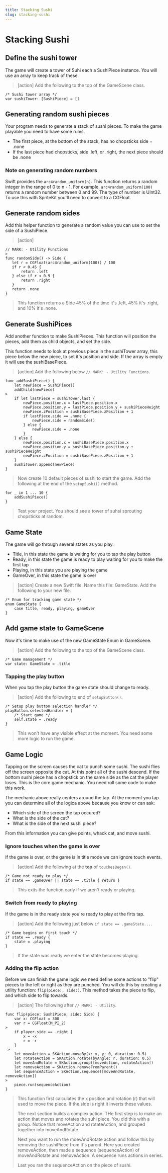 ```yaml
---
title: Stacking Sushi
slug: stacking-sushi
---
```


# Stacking Sushi


## Define the sushi tower

The game will create a tower of Suhi each a SushiPiece instance. You will use an array to keep track of these. 

> [action]
> Add the following to the top of the GameScene class. 
> 
```
/* Sushi tower array */
var sushiTower: [SushiPiece] = []
```
> 

## Generating random sushi pieces

Your program needs to generate a stack of sushi pieces. To make the game playable you need to have some rules. 

- The first piece, at the bottom of the stack, has no chopsticks side = .none
- If the last piece had chopsticks, side .left, or .right, the next piece should be .none

### Note on generating random numbers

Swift provides the `arc4random_uniform(n)`. This function returns a random integer in the range of 0 to n - 1. For example,
`arc4random_uniform(100)` returns a random number between 0 and 99. The type of number is UInt32. To use this with 
SpriteKit you'll need to convert to a CGFloat. 

## Generate random sides

 Add this helper function to generate a random value you can use to set the side of a SushiPiece. 
 
 > [action]
 > 
 ```
 // MARK: - Utility Functions
>
func randomSide() -> Side {
    let r = CGFloat(arc4random_uniform(100)) / 100
    if r < 0.45 {
        return .left
    } else if r < 0.9 {
        return .right
    }
    return .none
}
```
>
> This function returns a Side 45% of the time it's .left, 45% it's .right, and 10% it's .none. 
>

## Generate SushiPices

Add another function to make SushiPieces. This function will position the pieces, add them as child objects, and set the 
side. 

This function needs to look at previous piece in the sushiTower array, this piece below the new piece, to set it's position 
and side. If the array is empty it will use the sushiBasePiece. 

> [action]
> Add the following below `// MARK: - Utility Functions`.
>
```
func addSushiPiece() {
    let newPiece = SushiPiece()
    addChild(newPiece)
>    
    if let lastPiece = sushiTower.last {
        newPiece.position.x = lastPiece.position.x
        newPiece.position.y = lastPiece.position.y + sushiPieceHeight
        newPiece.zPosition = sushiBasePiece.zPosition + 1
        if lastPiece.side == .none {
            newPiece.side = randomSide()
        } else {
            newPiece.side = .none
        }
    } else {
        newPiece.position.x = sushiBasePiece.position.x
        newPiece.position.y = sushiBasePiece.position.y + sushiPieceHeight
        newPiece.zPosition = sushiBasePiece.zPosition + 1
    }
    sushiTower.append(newPiece)
}
```
> 
> Now create 10 default pieces of sushi to start the game. Add the following at the end of the `setupSushi()` method.
>
```
for _ in 1 ... 10 {
    addSushiPiece()
}
```
> 
> Test your project. You should see a tower of suhsi sprouting chopsticks at random. 
> 

## Game State 

The game will go through several states as you play. 

- Title, in this state the game is waiting for you to tap the play button
- Ready, in this state the game is ready to play waiting for you to make the first tap
- Playing, in this state you are playing the game
- GameOver, in this state the game is over

> [action]
> Create a new Swift file. Name this file: GameState. Add the following to your new file. 
> 
```
/* Enum for tracking game state */
enum GameState {
    case title, ready, playing, gameOver
}
```
> 
> 

## Add game state to GameScene

Now it's time to make use of the new GameState Enum in GameScene. 

> [action]
> Add the following to the top of the GameScene class. 
>
```
/* Game management */
var state: GameState = .title
```
> 
> 

### Tapping the play button

When you tap the play button the game state should change to ready.

> [action]
> Add the following to end of `setupButton()`.
> 
```
/* Setup play button selection handler */
playButton.selectedHandler = {
    /* Start game */
    self.state = .ready
}
```
> 
> This won't have any visible effect at the moment. You need some more logic to run the game.  
>

## Game Logic 

Tapping on the screen causes the cat to punch some sushi. The sushi flies off the screen opposite the cat. At this point
all of the sushi descend. If the bottom sushi piece has a chopstick on the same side as the cat the player loses. This is
the core game mechanic. You need roll some code to make this work. 

The mechanic above really centers around the tap. At the moment you tap you can determine all of the logica above because
you know or can ask:

- Which side of the screen the tap occured?
- What is the side of the cat?
- What is the side of the next sushi piece?

From this information you can give points, whack cat, and move sushi. 

### Ignore touches when the game is over

If the game is over, or the game is in title mode we can ignore touch events. 

> [action]
> Add the following at the **top** of `touchesBegan()`.
>
```
/* Game not ready to play */
if state == .gameOver || state == .title { return }
```
>
> This exits the function early if we aren't ready or playing. 
>

### Switch from ready to playing

If the game is in the ready state you're ready to play at the firts tap. 

> [action]
> Add the following just below `if state == .gameState...`.
>
```
/* Game begins on first touch */
if state == .ready {
    state = .playing
}
```
>
> If the state was ready we enter the state becomes playing.
>

### Adding the flip action

Before we can finish the game logic we need define some actions to "flip" pieces to the left or right as they are punched. 
You will do this by creating a utility function: `flip(piece:, side:)`. This method takes the piece to flip, and which 
side to flip towards. 

> [action]
> The following after `// MARK: - Utility`. 
> 
```
func flip(piece: SushiPiece, side: Side) {
    var x: CGFloat = 300
    var r = CGFloat(M_PI_2)
>    
    if player.side == .right {
        x = -x
        r = -r
    }
 >   
    let moveAction = SKAction.moveBy(x: x, y: 0, duration: 0.5)
    let rotateAction = SKAction.rotate(byAngle: r, duration: 0.5)
    let moveAndRotate = SKAction.group([moveAction, rotateAction])
    let removeAction = SKAction.removeFromParent()
    let sequenceAction = SKAction.sequence([moveAndRotate, removeAction])
>    
    piece.run(sequenceAction)
}
```
> 
> This function first calculates the x position and rotation (r) that will used to move the piece. If the side is right
> it inverts these values. 
> 
> The next section builds a complex action. THe first step is to make an action that moves and rotates the suhi piece. You
> did this with a group. Notice that moveAction and rotateAction, and grouped together into moveAndRotate. 
> 
> Next you want to run the moevAndRotate action and follow this by removing the sushiPiece from it's parent. Here you 
> created removeAction, then made a sequence (sequenceAction) of moveAndRotate and removeAction. A sequence runs 
> actions in series. 
> 
> Last you ran the sequenceAction on the piece of sushi. 
> 












